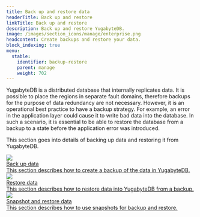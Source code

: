 ```yaml
---
title: Back up and restore data
headerTitle: Back up and restore
linkTitle: Back up and restore
description: Back up and restore YugabyteDB.
image: /images/section_icons/manage/enterprise.png
headcontent: Create backups and restore your data.
block_indexing: true
menu:
  stable:
    identifier: backup-restore
    parent: manage
    weight: 702
---
```


YugabyteDB is a distributed database that internally replicates data. It is possible to place the regions in separate fault domains, therefore backups for the purpose of data redundancy are not necessary. However, it is an operational best practice to have a backup strategy. For example, an error in the application layer could cause it to write bad data into the database. In such a scenario, it is essential to be able to restore the database from a backup to a state before the application error was introduced.

This section goes into details of backing up data and restoring it from YugabyteDB.

<div class="row">
  <div class="col-12 col-md-6 col-lg-12 col-xl-6">
    <a class="section-link icon-offset" href="back-up-data/">
      <div class="head">
        <img class="icon" src="/images/section_icons/manage/backup.png" aria-hidden="true" />
        <div class="title">Back up data</div>
      </div>
      <div class="body">
        This section describes how to create a backup of the data in YugabyteDB.
      </div>
    </a>
  </div>
  <div class="col-12 col-md-6 col-lg-12 col-xl-6">
    <a class="section-link icon-offset" href="restore-data/">
      <div class="head">
        <img class="icon" src="/images/section_icons/manage/enterprise/create_universe.png" aria-hidden="true" />
        <div class="title">Restore data</div>
      </div>
      <div class="body">
        This section describes how to restore data into YugabyteDB from a backup.
      </div>
    </a>
  </div>
</div>
<div class="row">
  <div class="col-12 col-md-6 col-lg-12 col-xl-6">
    <a class="section-link icon-offset" href="snapshots/">
      <div class="head">
        <img class="icon" src="/images/section_icons/manage/backup.png" aria-hidden="true" />
        <div class="title">Snapshot and restore data</div>
      </div>
      <div class="body">
        This section describes how to use snapshots for backup and restore.
      </div>
    </a>
  </div>
</div>
